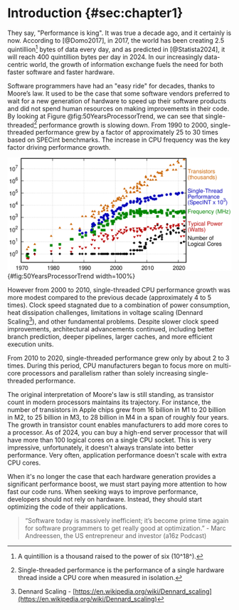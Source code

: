 # Introduction {#sec:chapter1}

They say, "Performance is king". It was true a decade ago, and it certainly is now. According to [@Domo2017], in 2017, the world has been creating 2.5 quintillion[^1] bytes of data every day, and as predicted in [@Statista2024], it will reach 400 quintillion bytes per day in 2024. In our increasingly data-centric world, the growth of information exchange fuels the need for both faster software and faster hardware.

Software programmers have had an "easy ride" for decades, thanks to Moore’s law. It used to be the case that some software vendors preferred to wait for a new generation of hardware to speed up their software products and did not spend human resources on making improvements in their code. By looking at Figure @fig:50YearsProcessorTrend, we can see that single-threaded[^2] performance growth is slowing down. From 1990 to 2000, single-threaded performance grew by a factor of approximately 25 to 30 times based on SPECint benchmarks. The increase in CPU frequency was the key factor driving performance growth.

![50 Years of Microprocessor Trend Data. *© Image by K. Rupp via karlrupp.net*. Original data up to the year 2010 was collected and plotted by M. Horowitz, F. Labonte, O. Shacham, K. Olukotun, L. Hammond, and C. Batten. New plot and data collected for 2010-2021 by K. Rupp.](../../img/intro/50-years-processor-trend.png){#fig:50YearsProcessorTrend width=100%}

However from 2000 to 2010, single-threaded CPU performance growth was more modest compared to the previous decade (approximately 4 to 5 times). Clock speed stagnated due to a combination of power consumption, heat dissipation challenges, limitations in voltage scaling (Dennard Scaling[^3]), and other fundamental problems. Despite slower clock speed improvements, architectural advancements continued, including better branch prediction, deeper pipelines, larger caches, and more efficient execution units.

From 2010 to 2020, single-threaded performance grew only by about 2 to 3 times. During this period, CPU manufacturers began to focus more on multi-core processors and parallelism rather than solely increasing single-threaded performance. 

The original interpretation of Moore's law is still standing, as transistor count in modern processors maintains its trajectory. For instance, the number of transistors in Apple chips grew from 16 billion in M1 to 20 billion in M2, to 25 billion in M3, to 28 billion in M4 in a span of roughly four years. The growth in transistor count enables manufacturers to add more cores to a processor. As of 2024, you can buy a high-end server processor that will have more than 100 logical cores on a single CPU socket. This is very impressive, unfortunately, it doesn't always translate into better performance. Very often, application performance doesn't scale with extra CPU cores.

When it's no longer the case that each hardware generation provides a significant performance boost, we must start paying more attention to how fast our code runs. When seeking ways to improve performance, developers should not rely on hardware. Instead, they should start optimizing the code of their applications.

> “Software today is massively inefficient; it’s become prime time again for software programmers to get really good at optimization.” - Marc Andreessen, the US entrepreneur and investor (a16z Podcast)

[^1]: A quintillion is a thousand raised to the power of six (10^18^).
[^2]: Single-threaded performance is the performance of a single hardware thread inside a CPU core when measured in isolation.
[^3]: Dennard Scaling - [https://en.wikipedia.org/wiki/Dennard_scaling](https://en.wikipedia.org/wiki/Dennard_scaling)